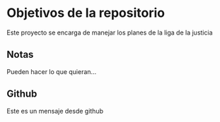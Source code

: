 # Objetivos de la repositorio

Este proyecto se encarga de manejar los planes de la liga de la justicia


## Notas
Pueden hacer lo que quieran...

## Github
Este es un mensaje desde github
